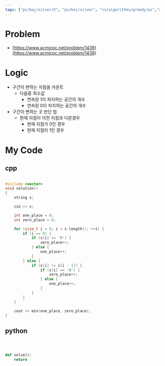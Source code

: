 ```yaml
---
tags: ["ps/boj/silver/5", "ps/boj/silver", "cs/algorithms/greedy/ps","cs/algorithms/string/ps"]
---
```


# Problem
- [https://www.acmicpc.net/problem/1439](https://www.acmicpc.net/problem/1439)

# Logic
- 구간이 변하는 지점을 카운트
  - 다음중 최소값
    - 연속된 1이 차지하는 공간의 개수
    - 연속된 0이 차지하는 공간의 개수
- 구간이  변하는 곳 판단 법
  - 현재 지점이 이전 지점과 다른경우
    - 현재 지점가 0인 경우
    - 현재 지점이 1인 경우

# My Code

## cpp

```cpp title="boj/1439.cpp"

#include <vector>
void solution()
{
    string s;

    cin >> s;

    int one_place = 0;
    int zero_place = 0;

    for (size_t i = 0; i < s.length(); ++i) {
        if (i == 0) {
            if (s[i] == '0') {
                zero_place++;
            } else {
                one_place++;
            }
        } else {
            if (s[i] != s[i - 1]) {
                if (s[i] == '0') {
                    zero_place++;
                } else {
                    one_place++;
                }
            }
        }
    }

    cout << min(one_place, zero_place);
}


```

## python

```python title="boj/1439.py"



def solve():
    return


```
